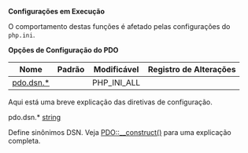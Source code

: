**Configurações em Execução**

O comportamento destas funções é afetado pelas configurações do `php.ini`.

**Opções de Configuração do PDO**

| Nome                                                                             | Padrão | Modificável | Registro de Alterações |
| -------------------------------------------------------------------------------- | ------ | ----------- | ---------------------- |
| [pdo.dsn.\*](https://www.php.net/manual/pt_BR/pdo.configuration.php#ini.pdo.dsn) |        | PHP_INI_ALL |                        |

Aqui está uma breve explicação das diretivas de configuração.

pdo.dsn.\* [string](https://www.php.net/manual/pt_BR/language.types.string.php)

Define sinônimos DSN. Veja [PDO::\_\_construct()](https://www.php.net/manual/pt_BR/pdo.construct.php) para uma explicação completa.

